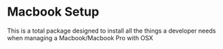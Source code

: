 # Macbook Setup
This is a total package designed
to install all the things a
developer needs when managing a Macbook/Macbook Pro
with OSX
